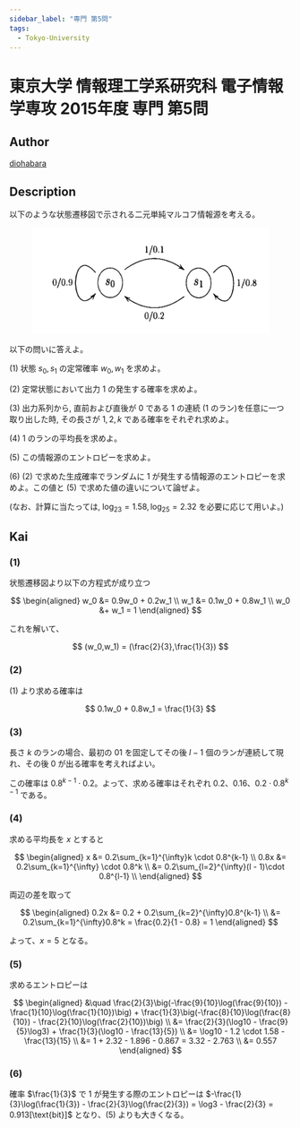 ```yaml
---
sidebar_label: "専門 第5問"
tags:
  - Tokyo-University
---
```

# 東京大学 情報理工学系研究科 電子情報学専攻 2015年度 専門 第5問

## **Author**
[diohabara](https://github.com/diohabara/open_inshi)

## **Description**
以下のような状態遷移図で示される二元単純マルコフ情報源を考える。

<figure style="text-align:center;">
  <img src="https://raw.githubusercontent.com/Myyura/the_kai_project_assets/main/kakomonn/tokyo_university/IST/denshi_2015_5_p1.png" width="500" height="190" alt=""/>
</figure>

以下の問いに答えよ。

(1) 状態 $s_0,s_1$ の定常確率 $w_0,w_1$ を求めよ。

(2) 定常状態において出力 $1$ の発生する確率を求めよ。

(3) 出力系列から, 直前および直後が $0$ である $1$ の連続 ($1$ のラン)を任意に一つ取り出した時, その長さが $1,2,k$ である確率をそれぞれ求めよ。

(4) $1$ のランの平均長を求めよ。

(5) この情報源のエントロピーを求めよ。

(6) (2) で求めた生成確率でランダムに $1$ が発生する情報源のエントロピーを求めよ。この値と (5) で求めた値の違いについて論ぜよ。

(なお、計算に当たっては, $\log_23 = 1.58 ,\log_25 = 2.32$ を必要に応じて用いよ。)

## **Kai**
### (1)
状態遷移図より以下の方程式が成り立つ

$$
\begin{aligned}
w_0 &= 0.9w_0 + 0.2w_1 \\
w_1 &= 0.1w_0 + 0.8w_1 \\
w_0 &+ w_1 = 1
\end{aligned}
$$

これを解いて、

$$
(w_0,w_1) = (\frac{2}{3},\frac{1}{3})
$$

### (2)
(1) より求める確率は

$$
0.1w_0 + 0.8w_1 = \frac{1}{3}
$$

### (3)
長さ $k$ のランの場合、最初の $01$ を固定してその後 $l − 1$ 個のランが連続して現れ、その後 $0$ が出る確率を考えればよい。

この確率は $0.8^{k−1} \cdot 0.2$。よって、求める確率はそれぞれ $0.2、0.16、0.2 \cdot 0.8^{k−1}$ である。

### (4)
求める平均長を $x$ とすると

$$
\begin{aligned}
x &= 0.2\sum_{k=1}^{\infty}k \cdot 0.8^{k-1} \\
0.8x &= 0.2\sum_{k=1}^{\infty} \cdot 0.8^k \\
&= 0.2\sum_{l=2}^{\infty}(l - 1)\cdot 0.8^{l-1} \\
\end{aligned}
$$

両辺の差を取って

$$
\begin{aligned}
0.2x &= 0.2 + 0.2\sum_{k=2}^{\infty}0.8^{k-1} \\
&= 0.2\sum_{k=1}^{\infty}0.8^k = \frac{0.2}{1 - 0.8} = 1
\end{aligned}
$$

よって、$x = 5$ となる。

### (5)
求めるエントロピーは

$$
\begin{aligned}
&\quad \frac{2}{3}\big(-\frac{9}{10}\log(\frac{9}{10}) - \frac{1}{10}\log(\frac{1}{10})\big) + \frac{1}{3}\big(-\frac{8}{10}\log(\frac{8}{10}) - \frac{2}{10}\log(\frac{2}{10})\big) \\
&= \frac{2}{3}(\log10 - \frac{9}{5}\log3) + \frac{1}{3}(\log10 - \frac{13}{5}) \\
&= \log10 - 1.2 \cdot 1.58 - \frac{13}{15} \\
&= 1 + 2.32 - 1.896 - 0.867 = 3.32 - 2.763  \\
&= 0.557
\end{aligned}
$$

### (6)
確率 $\frac{1}{3}$ で $1$ が発生する際のエントロピーは $-\frac{1}{3}\log(\frac{1}{3}) - \frac{2}{3}\log(\frac{2}{3}) = \log3 - \frac{2}{3} = 0.913[\text{bit}]$ となり、(5) よりも大きくなる。